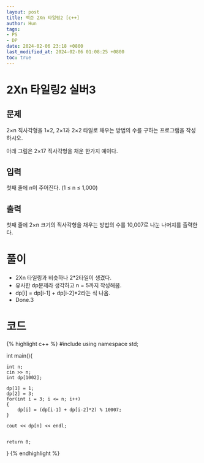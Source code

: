 ```yaml
---
layout: post
title: 백준 2Xn 타일링2 [c++]
author: Hun
tags:
- PS
- DP
date: 2024-02-06 23:18 +0800
last_modified_at: 2024-02-06 01:08:25 +0800
toc: true
---
```


# 2Xn 타일링2 실버3
## 문제
2×n 직사각형을 1×2, 2×1과 2×2 타일로 채우는 방법의 수를 구하는 프로그램을 작성하시오.

아래 그림은 2×17 직사각형을 채운 한가지 예이다.

## 입력
첫째 줄에 n이 주어진다. (1 ≤ n ≤ 1,000)

## 출력
첫째 줄에 2×n 크기의 직사각형을 채우는 방법의 수를 10,007로 나눈 나머지를 출력한다.

# 풀이
- 2Xn 타일링과 비슷하나 2*2타일이 생겼다.
- 유사한 dp문제라 생각하고 n = 5까지 작성해봄.
- dp[i] = dp[i-1] + dp[i-2]*2라는 식 나옴.
- Done.3

# 코드
{% highlight c++ %}
#include <iostream>
using namespace std;

int main(){

    int n;
    cin >> n;
    int dp[1002];

    dp[1] = 1;
    dp[2] = 3;
    for(int i = 3; i <= n; i++)
    {
        dp[i] = (dp[i-1] + dp[i-2]*2) % 10007;
    }

    cout << dp[n] << endl;


    return 0;
}
{% endhighlight %}